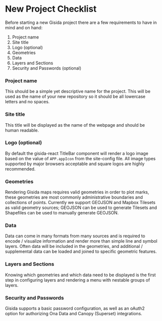 # New Project Checklist
Before starting a new Gisida project there are a few requirements to have in mind and on hand:

1. Project name
2. Site title
3. Logo (optional)
4. Geometries
5. Data
6. Layers and Sections
7. Security and Passwords (optional)

### Project name
This should be a simple yet descriptive name for the project. This will be used as the name of your new repository so it should be all lowercase letters and no spaces.

### Site title
This title will be displayed as the name of the webpage and should be human readable.

### Logo (optional)
By default the gisida-react TitleBar component will render a logo image based on the value of `APP.appIcon` from the site-config file. All image types supported by major browsers acceptable and square logos are highly recommended.

### Geometries
Rendering Gisida maps requires valid geometries in order to plot marks, these geometries are most commonly administrative boundaries and collections of points. Currently we support GEOJSON and Mapbox Tilesets as valid geometry sources; GEOJSON can be used to generate Tilesets and Shapefiles can be used to manually generate GEOJSON.

### Data
Data can come in many formats from many sources and is required to encode / visualize information and render more than simple line and symbol layers. Often data will be included in the geometries, and additional / supplemental data can be loaded and joined to specific geometric features.

### Layers and Sections
Knowing which geometries and which data need to be displayed is the first step in configuring layers and rendering a menu with nestable groups of layers.

### Security and Passwords
Gisida supports a basic password configuration, as well as an oAuth2 option for authorizing Ona Data and Canopy (Superset) integrations.
